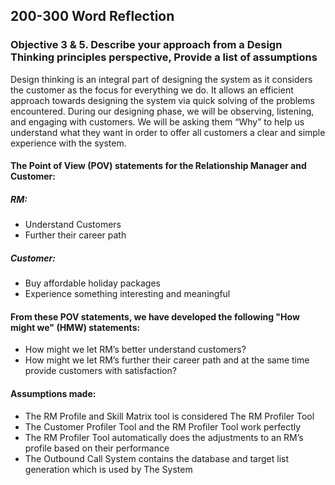 ## 200-300 Word Reflection

### Objective 3 & 5. Describe your approach from a Design Thinking principles perspective, Provide a list of assumptions
Design thinking is an integral part of designing the system as it considers the customer as the focus for everything we do. It allows an efficient approach towards designing the system via quick solving of the problems encountered. During our designing phase, we will be observing, listening, and engaging with customers. We will be asking them “Why” to help us understand what they want in order to offer all customers a clear and simple experience with the system.

#### The Point of View (POV) statements for the Relationship Manager and Customer:
##### RM:
* Understand Customers
*	Further their career path
##### Customer:
*	Buy affordable holiday packages
*	Experience something interesting and meaningful

#### From these POV statements, we have developed the following "How might we" (HMW) statements:
* How might we let RM’s better understand customers?
* How might we let RM’s further their career path and at the same time provide customers with satisfaction? 

#### Assumptions made:
*	The RM Profile and Skill Matrix tool is considered The RM Profiler Tool
*	The Customer Profiler Tool and the RM Profiler Tool work perfectly
*	The RM Profiler Tool automatically does the adjustments to an RM’s profile based on their performance
*	The Outbound Call System contains the database and target list generation which is used by The System



